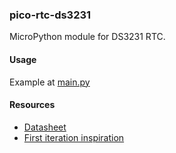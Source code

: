 ### pico-rtc-ds3231

MicroPython module for DS3231 RTC.

#### Usage
Example at [main.py](main.py)

#### Resources
- [Datasheet](https://www.analog.com/media/en/technical-documentation/data-sheets/ds3231.pdf)
- [First iteration inspiration](https://github.com/pangopi/micropython-DS3231-AT24C32/blob/main/ds3231.py)
